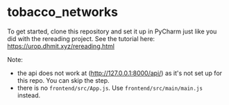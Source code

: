 # tobacco_networks

To get started, clone this repository and set it up in PyCharm
just like you did with the rereading project. See the tutorial here: https://urop.dhmit.xyz/rereading.html 

Note: 
- the api does not work at (http://127.0.0.1:8000/api/) as it's not set up for this repo.  You can skip the step.
- there is no `frontend/src/App.js`. Use `frontend/src/main/main.js`
instead.
